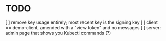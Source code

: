 # TODO

[ ] remove key usage entirely; most recent key is the signing key
[ ] client == demo-client, amended with a "view token" and no messages
[ ] server: admin page that shows you Kubectl commands (?)
